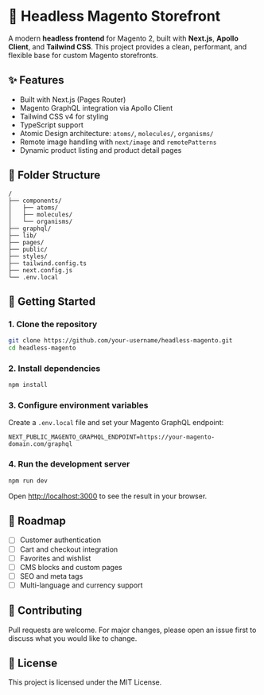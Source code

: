 # 🛒 Headless Magento Storefront

A modern **headless frontend** for Magento 2, built with **Next.js**, **Apollo Client**, and **Tailwind CSS**. This project provides a clean, performant, and flexible base for custom Magento storefronts.

## ✨ Features

- Built with Next.js (Pages Router)
- Magento GraphQL integration via Apollo Client
- Tailwind CSS v4 for styling
- TypeScript support
- Atomic Design architecture: `atoms/`, `molecules/`, `organisms/`
- Remote image handling with `next/image` and `remotePatterns`
- Dynamic product listing and product detail pages

## 📁 Folder Structure

```
/
├── components/
│   ├── atoms/
│   ├── molecules/
│   └── organisms/
├── graphql/
├── lib/
├── pages/
├── public/
├── styles/
├── tailwind.config.ts
├── next.config.js
└── .env.local
```

## 🚀 Getting Started

### 1. Clone the repository

```bash
git clone https://github.com/your-username/headless-magento.git
cd headless-magento
```

### 2. Install dependencies

```bash
npm install
```

### 3. Configure environment variables

Create a `.env.local` file and set your Magento GraphQL endpoint:

```
NEXT_PUBLIC_MAGENTO_GRAPHQL_ENDPOINT=https://your-magento-domain.com/graphql
```

### 4. Run the development server

```bash
npm run dev
```

Open [http://localhost:3000](http://localhost:3000) to see the result in your browser.

## 📌 Roadmap

- [ ] Customer authentication
- [ ] Cart and checkout integration
- [ ] Favorites and wishlist
- [ ] CMS blocks and custom pages
- [ ] SEO and meta tags
- [ ] Multi-language and currency support

## 🤝 Contributing

Pull requests are welcome. For major changes, please open an issue first to discuss what you would like to change.

## 📄 License

This project is licensed under the MIT License.
